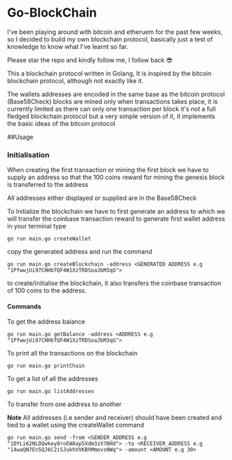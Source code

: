 # Go-BlockChain

I've been playing around with bitcoin and etheruem for the past few weeks, so I decided to build my
own blockchain protocol, basically just a test of knowledge to know what I've learnt so far.

Please star the repo and kindly follow me, I follow back 😎  

This a blockchain protocol written in Golang,
It is inspired by the bitcoin blockchain protocol, although not exactly like it.

The wallets addresses are encoded in the same base as the bitcoin protocol (Base58Check)
blocks are mined only when transactions takes place, it is currently limited as there can only
one transaction per block it's not a full fledged blockchain protocol
but a very simple version of it, it implements the basic ideas of the bitcoin protocol

##Usage
### Initialisation
When creating the first transaction or mining the first block we have to supply an address so
that the 100 coins reward for mining the genesis block is transferred to the address 

All addresses either displayed or supplied are in the Base58Check
  
 
To Initialize the blockchain we have to first generate an address to which we will transfer the coinbase
transaction reward to generate first wallet address in your terminal type
 
    go run main.go createWallet
 
copy the generated address and run the command 
    
    go run main.go createBlockchain -address <GENERATED ADDRESS e.g "1PfwwjUi97CHHbTQF4W1XzTRDSoaJbM3qG">
        
        
to create/initialise the blockchain, it also transfers the coinbase transaction of 100 coins to the address.

#### Commands
To get the address balance

    go run main.go getBalance -address <ADDRESS e.g "1PfwwjUi97CHHbTQF4W1XzTRDSoaJbM3qG">

To print all the transactions on the blockchain
    
    go run main.go printChain
    
To get a list of all the addresses

    go run main.go listAddresses
    
To transfer from one address to another
 
**Note** All addresses (i.e sender and receiver) should have been created and tied to a wallet using the createWallet command

    go run main.go send -from <SENDER_ADDRESS e.g "1DYLi62NLDQwkey8roEWAap5Xdm3zX7BHd"> -to <RECEIVER_ADDRESS e.g "14waQN7En5QJ6C2iSJukhVVKBhMmovsNWq"> -amount <AMOUNT e.g 30>
    